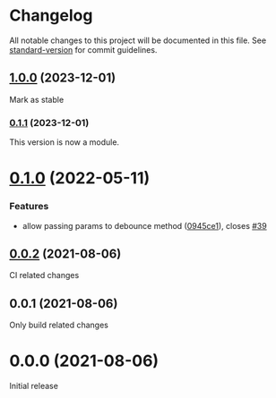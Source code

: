 # Changelog

All notable changes to this project will be documented in this file. See [standard-version](https://github.com/conventional-changelog/standard-version) for commit guidelines.

## [1.0.0](https://github.com/posva/pinia-plugin-debounce/compare/v0.1.1...v1.0.0) (2023-12-01)

Mark as stable

### [0.1.1](https://github.com/posva/pinia-plugin-debounce/compare/v0.1.0...v0.1.1) (2023-12-01)

This version is now a module.

# [0.1.0](https://github.com/posva/pinia-plugin-debounce/compare/v0.0.2...v0.1.0) (2022-05-11)

### Features

- allow passing params to debounce method ([0945ce1](https://github.com/posva/pinia-plugin-debounce/commit/0945ce13926d901e2045f6366f43d6d073c5b7a3)), closes [#39](https://github.com/posva/pinia-plugin-debounce/issues/39)

## [0.0.2](https://github.com/posva/pinia-plugin-debounce/compare/v0.0.1...v0.0.2) (2021-08-06)

CI related changes

## 0.0.1 (2021-08-06)

Only build related changes

# 0.0.0 (2021-08-06)

Initial release
